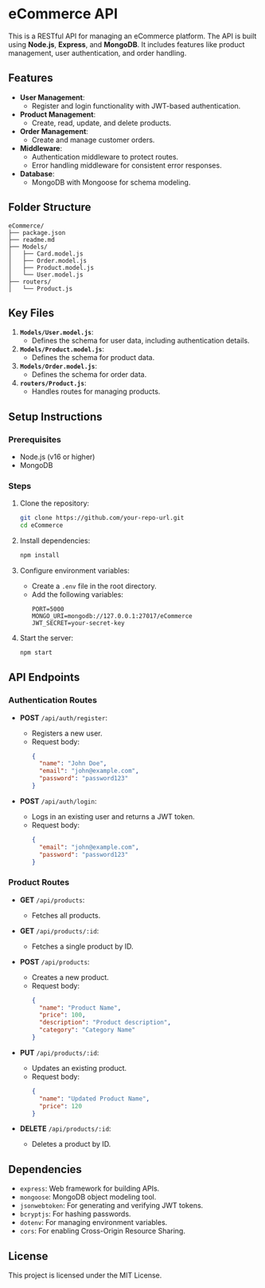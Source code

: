 # eCommerce API

This is a RESTful API for managing an eCommerce platform. The API is built using **Node.js**, **Express**, and **MongoDB**. It includes features like product management, user authentication, and order handling.

## Features

- **User Management**:
  - Register and login functionality with JWT-based authentication.
- **Product Management**:
  - Create, read, update, and delete products.
- **Order Management**:
  - Create and manage customer orders.
- **Middleware**:
  - Authentication middleware to protect routes.
  - Error handling middleware for consistent error responses.
- **Database**:
  - MongoDB with Mongoose for schema modeling.

## Folder Structure

```
eCommerce/
├── package.json
├── readme.md
├── Models/
│   ├── Card.model.js
│   ├── Order.model.js
│   ├── Product.model.js
│   └── User.model.js
├── routers/
│   └── Product.js
```

## Key Files

1. **`Models/User.model.js`**:
   - Defines the schema for user data, including authentication details.
2. **`Models/Product.model.js`**:
   - Defines the schema for product data.
3. **`Models/Order.model.js`**:
   - Defines the schema for order data.
4. **`routers/Product.js`**:
   - Handles routes for managing products.

## Setup Instructions

### Prerequisites

- Node.js (v16 or higher)
- MongoDB

### Steps

1. Clone the repository:
   ```bash
   git clone https://github.com/your-repo-url.git
   cd eCommerce
   ```

2. Install dependencies:
   ```bash
   npm install
   ```

3. Configure environment variables:
   - Create a `.env` file in the root directory.
   - Add the following variables:
     ```
     PORT=5000
     MONGO_URI=mongodb://127.0.0.1:27017/eCommerce
     JWT_SECRET=your-secret-key
     ```

4. Start the server:
   ```bash
   npm start
   ```

## API Endpoints

### Authentication Routes

- **POST** `/api/auth/register`:
  - Registers a new user.
  - Request body:
    ```json
    {
      "name": "John Doe",
      "email": "john@example.com",
      "password": "password123"
    }
    ```

- **POST** `/api/auth/login`:
  - Logs in an existing user and returns a JWT token.
  - Request body:
    ```json
    {
      "email": "john@example.com",
      "password": "password123"
    }
    ```

### Product Routes

- **GET** `/api/products`:
  - Fetches all products.

- **GET** `/api/products/:id`:
  - Fetches a single product by ID.

- **POST** `/api/products`:
  - Creates a new product.
  - Request body:
    ```json
    {
      "name": "Product Name",
      "price": 100,
      "description": "Product description",
      "category": "Category Name"
    }
    ```

- **PUT** `/api/products/:id`:
  - Updates an existing product.
  - Request body:
    ```json
    {
      "name": "Updated Product Name",
      "price": 120
    }
    ```

- **DELETE** `/api/products/:id`:
  - Deletes a product by ID.

## Dependencies

- `express`: Web framework for building APIs.
- `mongoose`: MongoDB object modeling tool.
- `jsonwebtoken`: For generating and verifying JWT tokens.
- `bcryptjs`: For hashing passwords.
- `dotenv`: For managing environment variables.
- `cors`: For enabling Cross-Origin Resource Sharing.

## License

This project is licensed under the MIT License.
